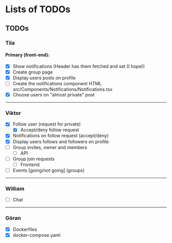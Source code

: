 # Lists of TODOs

## TODOs

### Tiia

#### Primary (front-end):

- [x] Show notifications (Header has them fetched and set (I hope))
- [x] Create group page
- [x] Display users posts on profile
- [ ] Create the notifications component HTML src/Components/Notifications/Notifications.tsx
- [x] Choose users on "almost private" post

---

### Viktor

- [x] Follow user (request for private)
  - [x] Accept/deny follow request
- [x] Notifications on follow request (accept/deny)
- [x] Display users follows and followers on profile
- [ ] Group invites, owner and members
  - [ ] API
- [ ] Group join requests
  - [ ] Frontend
- [ ] Events [going/not going] (groups)

---

### William

- [ ] Chat

---

### Göran

- [x] Dockerfiles
- [x] docker-compose.yaml
